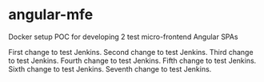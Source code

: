 # angular-mfe
Docker setup POC for developing 2 test micro-frontend Angular SPAs

First change to test Jenkins.
Second change to test Jenkins.
Third change to test Jenkins.
Fourth change to test Jenkins.
Fifth change to test Jenkins.
Sixth change to test Jenkins.
Seventh change to test Jenkins.
